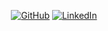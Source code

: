 
<!--
**LorenzoGalizia/LorenzoGalizia** is a ✨ _special_ ✨ repository because its `README.md` (this file) appears on your GitHub profile.

Here are some ideas to get you started:

- 🔭 I’m currently working on ...
- 🌱 I’m currently learning ...
- 👯 I’m looking to collaborate on ...
- 🤔 I’m looking for help with ...
- 💬 Ask me about ...
- 📫 How to reach me: ...
- 😄 Pronouns: ...
- ⚡ Fun fact: ...
-->

<p align="center">
	<a href="https://github.com/LorenzoGalizia"><img src="https://img.shields.io/badge/GitHub--_.svg?style=social&logo=github" alt="GitHub"></a>
	<a href="https://www.linkedin.com/in/lorenzogalizia/"><img src="https://img.shields.io/badge/LinkedIn--_.svg?style=social&logo=linkedin" alt="LinkedIn"></a>
	<br/>
</p>
